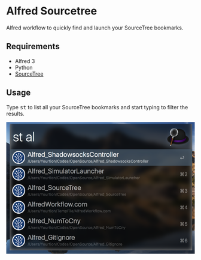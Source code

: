 # Alfred Sourcetree

Alfred workflow to quickly find and launch your SourceTree bookmarks.

## Requirements

* Alfred 3
* Python
* [SourceTree](sourcetreeapp.com)

## Usage

Type <kbd>st</kbd> to list all your SourceTree bookmarks and start typing to filter the results.

![Screenshot](screenshot.png)
